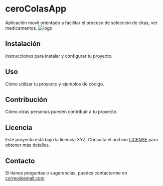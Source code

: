 # ceroColasApp
Aplicación movil orientado a facilitar el proceso de selección de citas, ver medicamentos.
![logo](https://github.com/Albres20/ceroColasApp/assets/83229699/92a03104-3264-441f-9740-cf053d4343f2)

## Instalación

Instrucciones para instalar y configurar tu proyecto.

## Uso

Cómo utilizar tu proyecto y ejemplos de código.

## Contribución

Cómo otras personas pueden contribuir a tu proyecto.

## Licencia

Este proyecto está bajo la licencia XYZ. Consulta el archivo [LICENSE](LICENSE) para obtener más detalles.

## Contacto

Si tienes preguntas o sugerencias, puedes contactarme en [correo@email.com](mailto:correo@email.com).
